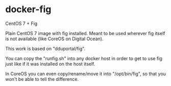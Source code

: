 docker-fig
==========

CentOS 7 + Fig

Plain CentOS 7 image with fig installed. Meant to be
used wherever fig itself is not available (like CoreOS
on Digital Ocean).

This work is based on "dduportal/fig".

You can copy the "runfig.sh" into any docker host in order
to get to use fig just like if it was installed on the host
itself.

In CoreOS you can even copy/rename/move it into "/opt/bin/fig",
so that you won't be able to tell the difference.

